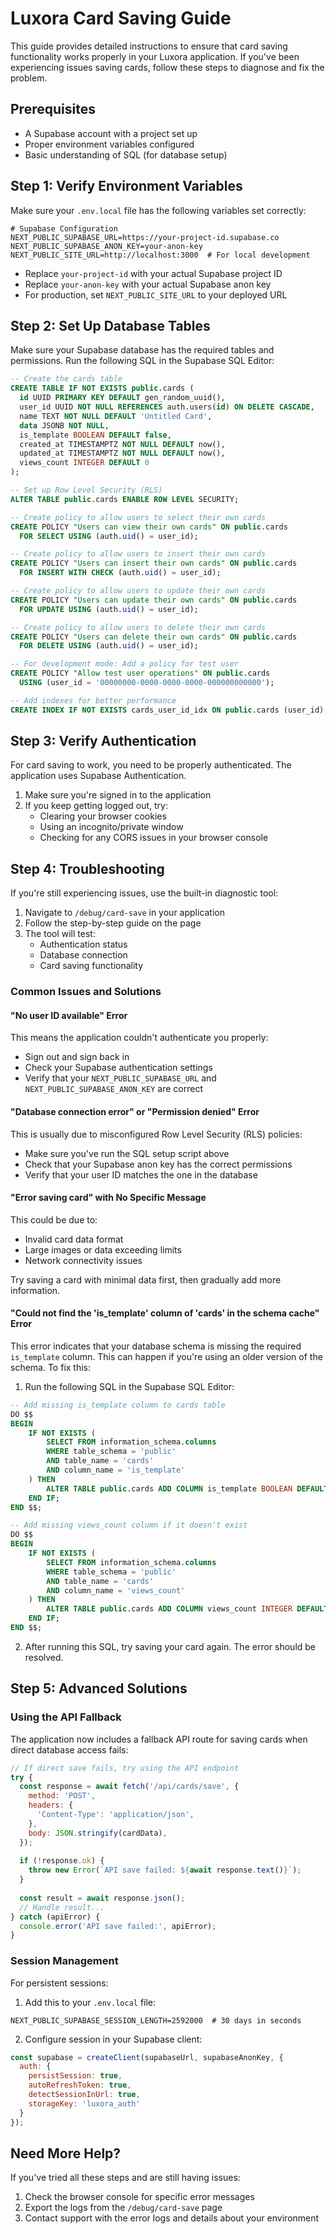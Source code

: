 # Luxora Card Saving Guide

This guide provides detailed instructions to ensure that card saving functionality works properly in your Luxora application. If you've been experiencing issues saving cards, follow these steps to diagnose and fix the problem.

## Prerequisites

- A Supabase account with a project set up
- Proper environment variables configured
- Basic understanding of SQL (for database setup)

## Step 1: Verify Environment Variables

Make sure your `.env.local` file has the following variables set correctly:

```
# Supabase Configuration
NEXT_PUBLIC_SUPABASE_URL=https://your-project-id.supabase.co
NEXT_PUBLIC_SUPABASE_ANON_KEY=your-anon-key
NEXT_PUBLIC_SITE_URL=http://localhost:3000  # For local development
```

- Replace `your-project-id` with your actual Supabase project ID
- Replace `your-anon-key` with your actual Supabase anon key
- For production, set `NEXT_PUBLIC_SITE_URL` to your deployed URL

## Step 2: Set Up Database Tables

Make sure your Supabase database has the required tables and permissions. Run the following SQL in the Supabase SQL Editor:

```sql
-- Create the cards table
CREATE TABLE IF NOT EXISTS public.cards (
  id UUID PRIMARY KEY DEFAULT gen_random_uuid(),
  user_id UUID NOT NULL REFERENCES auth.users(id) ON DELETE CASCADE,
  name TEXT NOT NULL DEFAULT 'Untitled Card',
  data JSONB NOT NULL,
  is_template BOOLEAN DEFAULT false,
  created_at TIMESTAMPTZ NOT NULL DEFAULT now(),
  updated_at TIMESTAMPTZ NOT NULL DEFAULT now(),
  views_count INTEGER DEFAULT 0
);

-- Set up Row Level Security (RLS)
ALTER TABLE public.cards ENABLE ROW LEVEL SECURITY;

-- Create policy to allow users to select their own cards
CREATE POLICY "Users can view their own cards" ON public.cards
  FOR SELECT USING (auth.uid() = user_id);

-- Create policy to allow users to insert their own cards
CREATE POLICY "Users can insert their own cards" ON public.cards
  FOR INSERT WITH CHECK (auth.uid() = user_id);

-- Create policy to allow users to update their own cards
CREATE POLICY "Users can update their own cards" ON public.cards
  FOR UPDATE USING (auth.uid() = user_id);

-- Create policy to allow users to delete their own cards
CREATE POLICY "Users can delete their own cards" ON public.cards
  FOR DELETE USING (auth.uid() = user_id);

-- For development mode: Add a policy for test user
CREATE POLICY "Allow test user operations" ON public.cards
  USING (user_id = '00000000-0000-0000-0000-000000000000');

-- Add indexes for better performance
CREATE INDEX IF NOT EXISTS cards_user_id_idx ON public.cards (user_id);
```

## Step 3: Verify Authentication

For card saving to work, you need to be properly authenticated. The application uses Supabase Authentication.

1. Make sure you're signed in to the application
2. If you keep getting logged out, try:
   - Clearing your browser cookies
   - Using an incognito/private window
   - Checking for any CORS issues in your browser console

## Step 4: Troubleshooting

If you're still experiencing issues, use the built-in diagnostic tool:

1. Navigate to `/debug/card-save` in your application
2. Follow the step-by-step guide on the page
3. The tool will test:
   - Authentication status
   - Database connection
   - Card saving functionality

### Common Issues and Solutions

#### "No user ID available" Error

This means the application couldn't authenticate you properly:
- Sign out and sign back in
- Check your Supabase authentication settings
- Verify that your `NEXT_PUBLIC_SUPABASE_URL` and `NEXT_PUBLIC_SUPABASE_ANON_KEY` are correct

#### "Database connection error" or "Permission denied" Error

This is usually due to misconfigured Row Level Security (RLS) policies:
- Make sure you've run the SQL setup script above
- Check that your Supabase anon key has the correct permissions
- Verify that your user ID matches the one in the database

#### "Error saving card" with No Specific Message

This could be due to:
- Invalid card data format
- Large images or data exceeding limits
- Network connectivity issues

Try saving a card with minimal data first, then gradually add more information.

#### "Could not find the 'is_template' column of 'cards' in the schema cache" Error

This error indicates that your database schema is missing the required `is_template` column. This can happen if you're using an older version of the schema. To fix this:

1. Run the following SQL in the Supabase SQL Editor:

```sql
-- Add missing is_template column to cards table
DO $$
BEGIN
    IF NOT EXISTS (
        SELECT FROM information_schema.columns 
        WHERE table_schema = 'public' 
        AND table_name = 'cards' 
        AND column_name = 'is_template'
    ) THEN
        ALTER TABLE public.cards ADD COLUMN is_template BOOLEAN DEFAULT false;
    END IF;
END $$;

-- Add missing views_count column if it doesn't exist
DO $$
BEGIN
    IF NOT EXISTS (
        SELECT FROM information_schema.columns 
        WHERE table_schema = 'public' 
        AND table_name = 'cards' 
        AND column_name = 'views_count'
    ) THEN
        ALTER TABLE public.cards ADD COLUMN views_count INTEGER DEFAULT 0;
    END IF;
END $$;
```

2. After running this SQL, try saving your card again. The error should be resolved.

## Step 5: Advanced Solutions

### Using the API Fallback

The application now includes a fallback API route for saving cards when direct database access fails:

```javascript
// If direct save fails, try using the API endpoint
try {
  const response = await fetch('/api/cards/save', {
    method: 'POST',
    headers: {
      'Content-Type': 'application/json',
    },
    body: JSON.stringify(cardData),
  });
  
  if (!response.ok) {
    throw new Error(`API save failed: ${await response.text()}`);
  }
  
  const result = await response.json();
  // Handle result...
} catch (apiError) {
  console.error('API save failed:', apiError);
}
```

### Session Management

For persistent sessions:

1. Add this to your `.env.local` file:
```
NEXT_PUBLIC_SUPABASE_SESSION_LENGTH=2592000  # 30 days in seconds
```

2. Configure session in your Supabase client:
```javascript
const supabase = createClient(supabaseUrl, supabaseAnonKey, {
  auth: {
    persistSession: true,
    autoRefreshToken: true,
    detectSessionInUrl: true,
    storageKey: 'luxora_auth'
  }
});
```

## Need More Help?

If you've tried all these steps and are still having issues:

1. Check the browser console for specific error messages
2. Export the logs from the `/debug/card-save` page
3. Contact support with the error logs and details about your environment 